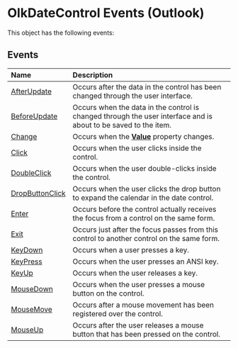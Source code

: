 
# OlkDateControl Events (Outlook)
This object has the following events:

## Events



|**Name**|**Description**|
|:-----|:-----|
|[AfterUpdate](7086c185-99a2-94e1-6041-64c58869067f.md)|Occurs after the data in the control has been changed through the user interface.|
|[BeforeUpdate](2347764e-dbd8-e622-ad5a-27795613abf5.md)|Occurs when the data in the control is changed through the user interface and is about to be saved to the item. |
|[Change](179e600a-8ce6-b1f4-176e-ac6aa68aaa8a.md)|Occurs when the  **[Value](df2c96d4-42d4-fd33-a55b-2162f65069b7.md)** property changes.|
|[Click](ec2483b8-0fe1-de86-dc01-9cafbde31e44.md)|Occurs when the user clicks inside the control.|
|[DoubleClick](190ba56e-f4b2-ff11-0df9-1e98cdcef655.md)|Occurs when the user double-clicks inside the control.|
|[DropButtonClick](425118d2-afa4-4582-1f89-857e5b7ae903.md)|Occurs when the user clicks the drop button to expand the calendar in the date control.|
|[Enter](1e6c1905-d5f3-1063-1b7e-c62e54252e43.md)|Occurs before the control actually receives the focus from a control on the same form.|
|[Exit](6a8ec569-4e08-0400-95ad-934cbe2c20e4.md)|Occurs just after the focus passes from this control to another control on the same form.|
|[KeyDown](8b24fba9-5af4-9519-8391-1a57fab6e39e.md)|Occurs when a user presses a key.|
|[KeyPress](59b22d35-001a-4e99-3b71-d7f95a73d821.md)|Occurs when the user presses an ANSI key.|
|[KeyUp](7776832b-fdb0-cd2b-efa3-97dab74065e6.md)|Occurs when the user releases a key.|
|[MouseDown](df29431e-c8a6-e345-e9c3-4a4195e00d41.md)|Occurs when the user presses a mouse button on the control.|
|[MouseMove](a4788848-a2dd-d19e-e969-fb353eddbfc7.md)|Occurs after a mouse movement has been registered over the control.|
|[MouseUp](abe4afac-3afd-7f08-3128-650f847c692c.md)|Occurs after the user releases a mouse button that has been pressed on the control.|
